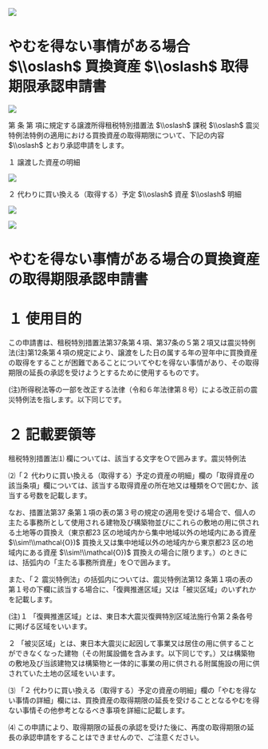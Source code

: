 ![](https://www.nta.go.jp/tmp/b986fff3-0fe6-411e-b241-857143f21855/images/b7c359c6abbf0d7c0410f85da7a78b7412c9cce2f14055b40b2002574b83eecf.jpg)

# やむを得ない事情がある場合 $\\oslash$ 買換資産 $\\oslash$ 取得期限承認申請書

![](https://www.nta.go.jp/tmp/b986fff3-0fe6-411e-b241-857143f21855/images/66cffcdda8103f076e65127f4d3c902eb8994a8d8898d5fe33808b0c8d8290d1.jpg)

第 条 第 項に規定する譲渡所得租税特別措置法 $\\oslash$ 課税 $\\oslash$ 震災特例法特例の適用における買換資産の取得期限について、下記の内容 $\\oslash$ とおり承認申請をします。

１ 譲渡した資産の明細

![](https://www.nta.go.jp/tmp/b986fff3-0fe6-411e-b241-857143f21855/images/e37f607d31e2c92d30c7d18e6fde49f4549ecbdbd63a0734c16a88886d404f3b.jpg)

２ 代わりに買い換える（取得する）予定 $\\oslash$ 資産 $\\oslash$ 明細

![](https://www.nta.go.jp/tmp/b986fff3-0fe6-411e-b241-857143f21855/images/f5bdab3349b145a74208362985402bbafb757424ecac25a1ba19c7cae5bbbaff.jpg)

![](https://www.nta.go.jp/tmp/b986fff3-0fe6-411e-b241-857143f21855/images/0c59ae91d05d881d83b9a2274d82fef1185fc94c06c6ba6050459e73ceefec5b.jpg)

# やむを得ない事情がある場合の買換資産の取得期限承認申請書

# １ 使用目的

この申請書は、租税特別措置法第37条第４項、第37条の５第２項又は震災特例法(注)第12条第４項の規定により、譲渡をした日の属する年の翌年中に買換資産の取得をすることが困難であることについてやむを得ない事情があり、その取得期限の延長の承認を受けようとするために使用するものです。

(注)所得税法等の一部を改正する法律（令和６年法律第８号）による改正前の震災特例法を指します。以下同じです。

# ２ 記載要領等

租税特別措置法⑴ 欄については、該当する文字を○で囲みます。震災特例法

⑵「２ 代わりに買い換える（取得する）予定の資産の明細」欄の「取得資産の該当条項」欄については、該当する取得資産の所在地又は種類を○で囲むか、該当する号数を記載します。

なお、措置法第37 条第１項の表の第３号の規定の適用を受ける場合で、個人の主たる事務所として使用される建物及び構築物並びにこれらの敷地の用に供される土地等の買換え（東京都23 区の地域内から集中地域以外の地域内にある資産 $\\sim!\\mathcal{O})$ 買換え又は集中地域以外の地域内から東京都23 区の地域内にある資産 $\\sim!\\mathcal{O})$ 買換えの場合に限ります。）のときには、括弧内の「主たる事務所資産」を○で囲みます。

また、「２ 震災特例法」の括弧内については、震災特例法第12 条第１項の表の第１号の下欄に該当する場合に、「復興推進区域」又は「被災区域」のいずれかを記載します。

(注)１ 「復興推進区域」とは、東日本大震災復興特別区域法施行令第２条各号に掲げる区域をいいます。

２ 「被災区域」とは、東日本大震災に起因して事業又は居住の用に供することができなくなった建物（その附属設備を含みます。以下同じです。）又は構築物の敷地及び当該建物又は構築物と一体的に事業の用に供される附属施設の用に供されていた土地の区域をいいます。

⑶ 「２ 代わりに買い換える（取得する）予定の資産の明細」欄の「やむを得ない事情の詳細」欄には、買換資産の取得期限の延長を受けることとなるやむを得ない事情その他参考となるべき事項を詳細に記載します。

⑷ この申請により、取得期限の延長の承認を受けた後に、再度の取得期限の延長の承認申請をすることはできませんので、ご注意ください。